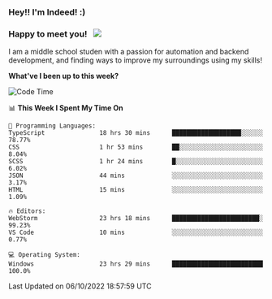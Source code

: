 ### Hey!! I'm Indeed! :) 

### Happy to meet you! &nbsp; ![](https://visitor-badge.glitch.me/badge?page_id=Indeedornot.Indeedornot)

I am a middle school studen with a passion for automation and backend development, and finding ways to improve my surroundings using my skills!

**What've I been up to this week?** 

<!--START_SECTION:waka-->
![Code Time](http://img.shields.io/badge/Code%20Time-419%20hrs%2053%20mins-blue)

📊 **This Week I Spent My Time On** 

```text
💬 Programming Languages: 
TypeScript               18 hrs 30 mins      ███████████████████░░░░░░   78.77% 
CSS                      1 hr 53 mins        ██░░░░░░░░░░░░░░░░░░░░░░░   8.04% 
SCSS                     1 hr 24 mins        █░░░░░░░░░░░░░░░░░░░░░░░░   6.02% 
JSON                     44 mins             ░░░░░░░░░░░░░░░░░░░░░░░░░   3.17% 
HTML                     15 mins             ░░░░░░░░░░░░░░░░░░░░░░░░░   1.09%

🔥 Editors: 
WebStorm                 23 hrs 18 mins      ████████████████████████░   99.23% 
VS Code                  10 mins             ░░░░░░░░░░░░░░░░░░░░░░░░░   0.77%

💻 Operating System: 
Windows                  23 hrs 29 mins      █████████████████████████   100.0%

```


 Last Updated on 06/10/2022 18:57:59 UTC
<!--END_SECTION:waka-->
